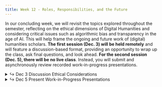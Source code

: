 ```yaml
---
title: Week 12 - Roles, Responsibilities, and the Future
---
```


In our concluding week, we will revisit the topics explored throughout the semester, reflecting on the ethical dimensions of Digital Humanities and considering critical issues such as algorithmic bias and transparency in the age of AI. This will help frame the ongoing and future work of (digital) humanities scholars. **The first session (Dec. 3) will be held remotely** and will feature a discussion-based format, providing an opportunity to wrap up the class, ask final questions, and look ahead. **For the second session (Dec. 5), there will be no live class**. Instead, you will submit and asynchronously review recorded work-in-progress presentations.

<details>
  <summary class="session-summary">
    <span class="arrow">↪</span>
    <span class="date-label">Dec 3</span>
    <span class="label label-blue">Discussion</span>
    <span class="session-title">Ethical Considerations</span>
  </summary>
  <div markdown="1">
- Slides (_coming soon!_)
- No live class! You'll be able to click here for the Zoom Link soon!
- Pre-Class Reflection (no Perusall annotations required, only a reflection on Slack!):
  - [Presner, Todd, et al. _Digital Humanities Manifesto 2.0_.](https://app.perusall.com/courses/intro-to-digital-humanities-fall-2024/presner-et-al-2009-digital-humanities-manifesto-2-0) 2009, pp. 1–15.
  - [Lauren Klein, _Data Feminism for AI_](https://youtu.be/p9vbNA5_t44), SJSU Digital Humanities Center. October 17, 2024.
- **Post your reflection in the** <a href="https://introtodh-fall2024.slack.com/archives/C07JYA7QTM0" style="color: #ee6374;">**#reflections** </a>**channel on Slack** <a style="color: #ee6374;">**no later than 11:59PM on the day before our class.**</a>

</div>
</details>

<details>
  <summary class="session-summary">
    <span class="arrow">↪</span>
    <span class="date-label">Dec 5</span>
    <span class="label label-green">Present</span>
    <span class="session-title">Work-in-Progress Presentations</span>
  </summary>
  <div markdown="1">
- **No live class** will be held for this session.
- **Instead, submit a 4~5 minute work-in-progress video presentation** detailing the current state of your final assignment. This is an opportunity to share ideas, express doubts, and gather feedback from your peers and instructor.
- **What to include in your presentation**  
  - Consider addressing the following points:  
    1. Narrative/research question/hypothesis/reasons why your project is important
    2. Dataset identification and collection/potential issues with the data (with or without solutions)
    3. DH methods/tools/frameworks that you are considering implementing
    4. Challenges you are facing
- **Submission guidelines**  
  - Videos must be uploaded to the designated folder (referenced on Slack, link coming soon!) by <a style="color: #ee6374;">11:59 PM on Dec 4</a>.  
  - Name your file as: `Lastname_Firstname_PresentationTitle.mov|mp4|...`.  
  - Keep your presentation within the 5-minute limit.  
  - You may use any recording software (e.g., Zoom, QuickTime).  
  - While optional, using slides or screen sharing to support your points is highly recommended.
- **Feedback expectations**  
  - Videos will be shared on *Perusall* for asynchronous peer feedback and discussion.  
  - You are required to provide feedback on at least **two peer presentations** using a rubric that will be shared in advance.
  - Peer feedback is due by <a style="color: #ee6374;">11:59 PM on Dec 6</a>.
- **Once again...**
  -  The video presentation is a **work-in-progress**!, so it is 100% okay if you are still figuring out some of the specifics of your project! Use the opportunity to ask questions and refine your ideas. 
</div>
</details>